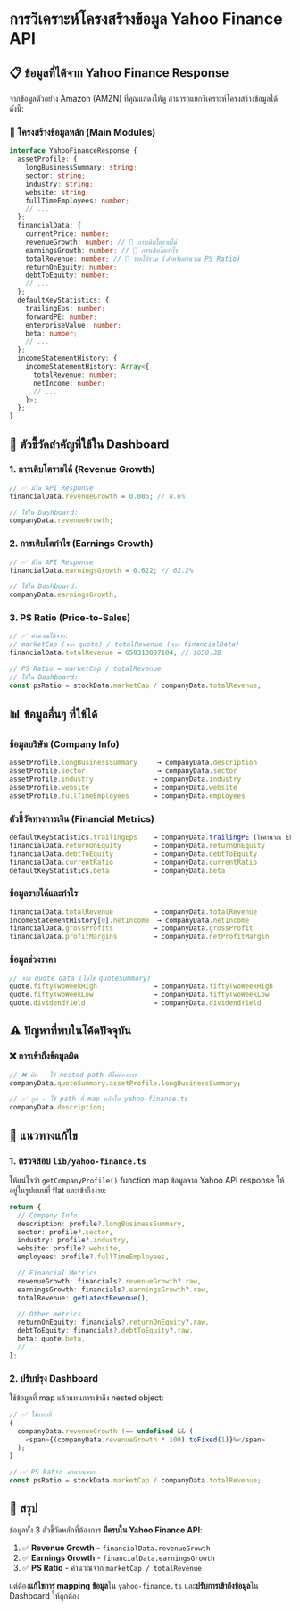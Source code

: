 # การวิเคราะห์โครงสร้างข้อมูล Yahoo Finance API

## 📋 ข้อมูลที่ได้จาก Yahoo Finance Response

จากข้อมูลตัวอย่าง Amazon (AMZN) ที่คุณแสดงให้ดู สามารถแยกวิเคราะห์โครงสร้างข้อมูลได้ดังนี้:

### 🔧 โครงสร้างข้อมูลหลัก (Main Modules)

```typescript
interface YahooFinanceResponse {
  assetProfile: {
    longBusinessSummary: string;
    sector: string;
    industry: string;
    website: string;
    fullTimeEmployees: number;
    // ...
  };
  financialData: {
    currentPrice: number;
    revenueGrowth: number; // 🎯 การเติบโตรายได้
    earningsGrowth: number; // 🎯 การเติบโตกำไร
    totalRevenue: number; // 🎯 รายได้รวม (สำหรับคำนวณ PS Ratio)
    returnOnEquity: number;
    debtToEquity: number;
    // ...
  };
  defaultKeyStatistics: {
    trailingEps: number;
    forwardPE: number;
    enterpriseValue: number;
    beta: number;
    // ...
  };
  incomeStatementHistory: {
    incomeStatementHistory: Array<{
      totalRevenue: number;
      netIncome: number;
      // ...
    }>;
  };
}
```

## 🎯 ตัวชี้วัดสำคัญที่ใช้ใน Dashboard

### 1. **การเติบโตรายได้ (Revenue Growth)**

```typescript
// ✅ มีใน API Response
financialData.revenueGrowth = 0.086; // 8.6%

// ใช้ใน Dashboard:
companyData.revenueGrowth;
```

### 2. **การเติบโตกำไร (Earnings Growth)**

```typescript
// ✅ มีใน API Response
financialData.earningsGrowth = 0.622; // 62.2%

// ใช้ใน Dashboard:
companyData.earningsGrowth;
```

### 3. **PS Ratio (Price-to-Sales)**

```typescript
// ✅ คำนวณได้จาก:
// marketCap (จาก quote) / totalRevenue (จาก financialData)
financialData.totalRevenue = 650313007104; // $650.3B

// PS Ratio = marketCap / totalRevenue
// ใช้ใน Dashboard:
const psRatio = stockData.marketCap / companyData.totalRevenue;
```

## 📊 ข้อมูลอื่นๆ ที่ใช้ได้

### ข้อมูลบริษัท (Company Info)

```typescript
assetProfile.longBusinessSummary     → companyData.description
assetProfile.sector                  → companyData.sector
assetProfile.industry               → companyData.industry
assetProfile.website                → companyData.website
assetProfile.fullTimeEmployees      → companyData.employees
```

### ตัวชี้วัดทางการเงิน (Financial Metrics)

```typescript
defaultKeyStatistics.trailingEps    → companyData.trailingPE (ใช้คำนวณ EPS)
financialData.returnOnEquity        → companyData.returnOnEquity
financialData.debtToEquity          → companyData.debtToEquity
financialData.currentRatio          → companyData.currentRatio
defaultKeyStatistics.beta           → companyData.beta
```

### ข้อมูลรายได้และกำไร

```typescript
financialData.totalRevenue          → companyData.totalRevenue
incomeStatementHistory[0].netIncome  → companyData.netIncome
financialData.grossProfits          → companyData.grossProfit
financialData.profitMargins         → companyData.netProfitMargin
```

### ข้อมูลช่วงราคา

```typescript
// จาก quote data (ไม่ใช่ quoteSummary)
quote.fiftyTwoWeekHigh              → companyData.fiftyTwoWeekHigh
quote.fiftyTwoWeekLow               → companyData.fiftyTwoWeekLow
quote.dividendYield                 → companyData.dividendYield
```

## ⚠️ ปัญหาที่พบในโค้ดปัจจุบัน

### ❌ การเข้าถึงข้อมูลผิด

```typescript
// ❌ ผิด - ใช้ nested path ที่ไม่ต้องการ
companyData.quoteSummary.assetProfile.longBusinessSummary;

// ✅ ถูก - ใช้ path ที่ map แล้วใน yahoo-finance.ts
companyData.description;
```

## 🔧 แนวทางแก้ไข

### 1. ตรวจสอบ `lib/yahoo-finance.ts`

ให้แน่ใจว่า `getCompanyProfile()` function map ข้อมูลจาก Yahoo API response ให้อยู่ในรูปแบบที่ flat และเข้าถึงง่าย:

```typescript
return {
  // Company Info
  description: profile?.longBusinessSummary,
  sector: profile?.sector,
  industry: profile?.industry,
  website: profile?.website,
  employees: profile?.fullTimeEmployees,

  // Financial Metrics
  revenueGrowth: financials?.revenueGrowth?.raw,
  earningsGrowth: financials?.earningsGrowth?.raw,
  totalRevenue: getLatestRevenue(),

  // Other metrics...
  returnOnEquity: financials?.returnOnEquity?.raw,
  debtToEquity: financials?.debtToEquity?.raw,
  beta: quote.beta,
  // ...
};
```

### 2. ปรับปรุง Dashboard

ใช้ข้อมูลที่ map แล้วแทนการเข้าถึง nested object:

```typescript
// ✅ ใช้แบบนี้
{
  companyData.revenueGrowth !== undefined && (
    <span>{(companyData.revenueGrowth * 100).toFixed(1)}%</span>
  );
}

// ✅ PS Ratio คำนวณจาก
const psRatio = stockData.marketCap / companyData.totalRevenue;
```

## 🎯 สรุป

ข้อมูลทั้ง 3 ตัวชี้วัดหลักที่ต้องการ **มีครบใน Yahoo Finance API**:

1. ✅ **Revenue Growth** - `financialData.revenueGrowth`
2. ✅ **Earnings Growth** - `financialData.earningsGrowth`
3. ✅ **PS Ratio** - คำนวณจาก `marketCap / totalRevenue`

แต่ต้อง**แก้ไขการ mapping ข้อมูล**ใน `yahoo-finance.ts` และ**ปรับการเข้าถึงข้อมูล**ใน Dashboard ให้ถูกต้อง
